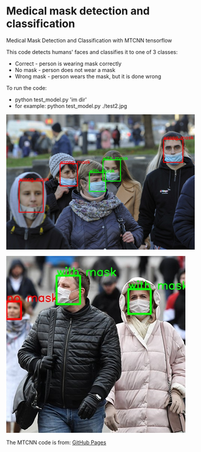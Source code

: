 # Medical mask detection and classification
Medical Mask Detection and Classification with MTCNN tensorflow 

This code detects humans' faces and classifies it to one of 3 classes: 
  - Correct - person is wearing mask correctly
  - No mask - person does not wear a mask
  - Wrong mask - person wears the mask, but it is done wrong

To run the code:
  - python test_model.py 'im dir'
  - for example: python test_model.py ./test2.jpg 

![alt text](https://github.com/LexaNagiBator228/medical_mask_detection/blob/main/result1.jpg)

![alt text](https://github.com/LexaNagiBator228/medical_mask_detection/blob/main/result2.jpg)







The MTCNN code is from: [GitHub Pages](https://github.com/baomingwang/MTCNN-Tensorflow)


